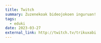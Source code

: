 ```yaml
---
title: Twitch
summary: Zuzenekoak bideojokoen inguruan!
tags:
  - eduki
date: 2023-03-27
external_link: http://twitch.tv/trikuxabi
---
```

